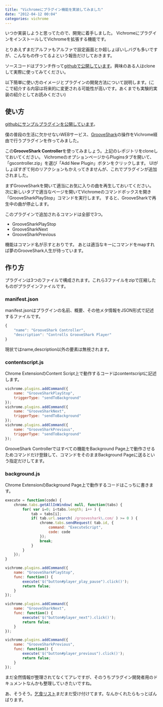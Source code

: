 ```yaml
---
title: "Vichromeにプラグイン機能を実装してみました"
date: "2012-04-12 00:04"
categories: vichrome
---
```


いつか実装しようと思ってたので、開発に着手しました。
VichromeにプラグインをインストールしてVichromeを拡張する機能です。

とりあえずまだアルファもアルファで設定画面とか超しょぼいしバグも多いですが、こんなもの作ってるよという報告だけしておきます。

ソースコードはブランチ作って[githubで公開しています][1]。興味のある人はcloneして実際に使ってみてください。

以下簡単に使い方のイメージとプラグインの開発方法について説明します。(ここで紹介する内容は将来的に変更される可能性が高いです。あくまでも実験的実装の紹介としてお読みください)

[1]: https://github.com/k2nr/ViChrome/tree/plugin-platform

## 使い方

[githubにサンプルプラグインを公開しています][2]。

[2]: https://github.com/k2nr/vichrome-plugins

僕の普段の生活に欠かせないWEBサービス、[GrooveShark][3]の操作をVichrome経由で行うプラグインを作ってみました。

この**GrooveShark Controller**を使ってみましょう。上記のレポジトリをcloneしておいてください。
VichromeのオプションページからPluginsタブを開いて、「gscontroller.zip」を選び「Add New Plugin」ボタンをクリックします。
UIがしょぼすぎて何のリアクションもかえってきませんが、これでプラグインが追加されました。

まずGrooveSharkを開いて適当にお気に入りの曲を再生しておいてください。
次に新しいタブで適当なページを開いてVichromeのコマンドボックスを開き「GrooveSharkPlayStop」コマンドを実行します。
すると、GrooveSharkで再生中の曲が停止します。

このプラグインで追加されるコマンドは全部で3つ。

* GrooveSharkPlayStop
* GrooveSharkNext
* GrooveSharkPrevious

機能はコマンド名が示すとおりです。
あとは適当なキーにコマンドをmapすれば夢のGrooveShark人生が待っています。

[3]: http://grooveshark.com/

## 作り方

プラグインは3つのファイルで構成されます。これら3ファイルをzipで圧縮したものがプラグインファイルです。

### manifest.json

manifest.jsonはプラグインの名前、概要、その他メタ情報をJSON形式で記述するファイルです。

```js
{
	"name": "GrooveShark Controller",
	"description": "Controlls GrooveShark Player"
}
```

現状ではname,description以外の要素は無視されます。

### contentscript.js

Chrome ExtensionのContent Script上で動作するコードはcontentscriptに記述します。

```js
vichrome.plugins.addCommand({
    name: "GrooveSharkPlayStop",
    triggerType: "sendToBackground"
});
vichrome.plugins.addCommand({
    name: "GrooveSharkNext",
    triggerType: "sendToBackground"
});
vichrome.plugins.addCommand({
    name: "GrooveSharkPrevious",
    triggerType: "sendToBackground"
});
```

GrooveShark Controllerではすべての機能をBackground Page上で動作させるためコマンドだけ登録して、コマンドをそのままBackground Pageに送るという指定だけしてます。

### background.js

Chrome ExtensionのBackground Page上で動作するコードはこっちに書きます。

```js
execute = function(code) {
    chrome.tabs.getAllInWindow( null, function(tabs) {
        for( var i=0; i<tabs.length; i++ ) {
            tab = tabs[i];
            if( tab.url.search( /grooveshark\.com/ ) >= 0 ) {
                chrome.tabs.sendRequest( tab.id, {
                    command: "ExecuteScript",
                    code: code
                });
                break;
            }
        }
    });
}

vichrome.plugins.addCommand({
    name: "GrooveSharkPlayStop",
    func: function() {
        execute('$("button#player_play_pause").click()');
        return false;
    }
});

vichrome.plugins.addCommand({
    name: "GrooveSharkNext",
    func: function() {
        execute('$("button#player_next").click()');
        return false;
    }
});

vichrome.plugins.addCommand({
    name: "GrooveSharkPrevious",
    func: function() {
        execute('$("button#player_previous").click()');
        return false;
    }
});
```

まだ全然情報が整理されてなくてアレですが、そのうちプラグイン開発者用のドキュメントなんかも整理していきたいですね。

あ、そうそう。[乞食リスト][4]まだまだ受け付けてます。なんかくれたらもっとばんばります。

[4]: http://www.amazon.co.jp/registry/wishlist/3RAOAVXS8DJUV
